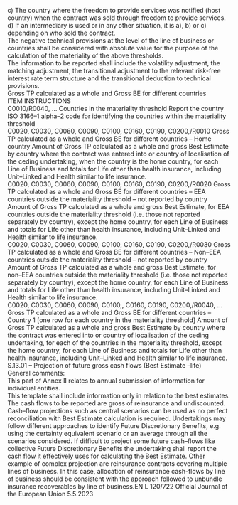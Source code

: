  
c) The country where the freedom to provide services was notified (host country) when the contract was sold through 
freedom to provide services.  
d) If an intermediary is used or in any other situation, it is a), b) or c) depending on who sold the contract.  
The negative technical provisions at the level of the line of business or countries shall be considered with absolute value 
for the purpose of the calculation of the materiality of the above thresholds.  
The information to be reported shall include the volatility adjustment, the matching adjustment, the transitional 
adjustment to the relevant risk-free interest rate term structure and the transitional deduction to technical provisions.  
Gross TP calculated as a whole and Gross BE for different countries  
ITEM  INSTRUCTIONS  
C0010/R0040, 
…  Countries in the materiality 
threshold  Report the country ISO 3166–1 alpha–2 code for identifying the countries within 
the materiality threshold  
C0020, C0030, 
C0060, C0090, 
C0100, C0160, 
C0190, 
C0200,/R0010  Gross TP calculated as a whole 
and Gross BE for different 
countries – Home country  Amount of Gross TP calculated as a whole and gross Best Estimate by country 
where the contract was entered into or country of localisation of the ceding 
undertaking, when the country is the home country, for each Line of Business 
and totals for Life other than health insurance, including Unit–Linked and Health 
similar to life insurance.  
C0020, C0030, 
C0060, C0090, 
C0100, C0160, 
C0190, 
C0200,/R0020  Gross TP calculated as a whole 
and Gross BE for different 
countries – EEA countries 
outside the materiality 
threshold – not reported by 
country  Amount of Gross TP calculated as a whole and gross Best Estimate, for EEA 
countries outside the materiality threshold (i.e. those not reported separately by 
country), except the home country, for each Line of Business and totals for Life 
other than health insurance, including Unit–Linked and Health similar to life 
insurance.  
C0020, C0030, 
C0060, C0090, 
C0100, C0160, 
C0190, 
C0200,/R0030  Gross TP calculated as a whole 
and Gross BE for different 
countries – Non–EEA 
countries outside the 
materiality threshold – not 
reported by country  Amount of Gross TP calculated as a whole and gross Best Estimate, for non–EEA 
countries outside the materiality threshold (i.e. those not reported separately by 
country), except the home country, for each Line of Business and totals for Life 
other than health insurance, including Unit–Linked and Health similar to life 
insurance.  
C0020, C0030, 
C0060, C0090, 
C0100,, 
C0160, C0190, 
C0200,/R0040, 
…  Gross TP calculated as a whole 
and Gross BE for different 
countries – Country 1 [one 
row for each country in the 
materiality threshold]  Amount of Gross TP calculated as a whole and gross Best Estimate by country 
where the contract was entered into or country of localisation of the ceding 
undertaking, for each of the countries in the materiality threshold, except the 
home country, for each Line of Business and totals for Life other than health 
insurance, including Unit–Linked and Health similar to life insurance.  
S.13.01 – Projection of future gross cash flows (Best Estimate –life)  
General comments:  
This part of Annex II relates to annual submission of information for individual entities.  
This template shall include information only in relation to the best estimates. The cash flows to be reported are gross of 
reinsurance and undiscounted.  
Cash–flow projections such as central scenarios can be used as no perfect reconciliation with Best Estimate calculation is 
required. Undertakings may follow different approaches to identify Future Discretionary Benefits, e.g. using the certainty 
equivalent scenario or an average through all the scenarios considered. If difficult to project some future cash–flows like 
collective Future Discretionary Benefits the undertaking shall report the cash flow it effectively uses for calculating the 
Best Estimate. Other example of complex projection are reinsurance contracts covering multiple lines of business. In this 
case, allocation of reinsurance cash-flows by line of business should be consistent with the approach followed to 
unbundle insurance recoverables by line of business.EN  L 120/722 Official Journal of the European Union 5.5.2023